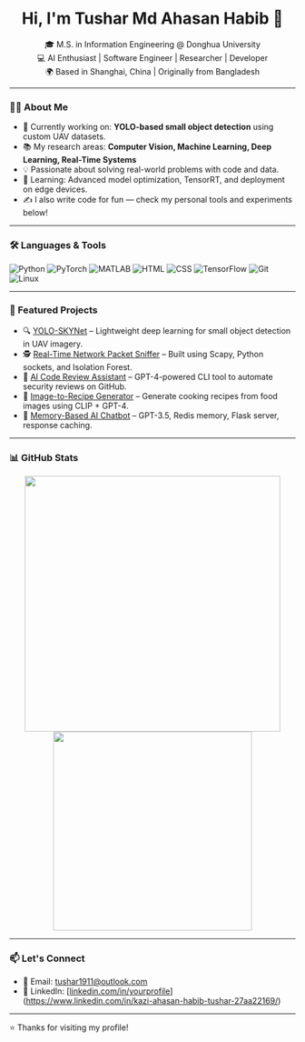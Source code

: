 <h1 align="center">Hi, I'm Tushar Md Ahasan Habib 👋</h1>

<p align="center">
  🎓 M.S. in Information Engineering @ Donghua University <br>
  💻 AI Enthusiast | Software Engineer | Researcher | Developer <br>
  🌍 Based in Shanghai, China | Originally from Bangladesh
</p>

---

### 👨‍💻 About Me

- 🔭 Currently working on: **YOLO-based small object detection** using custom UAV datasets.
- 📚 My research areas: **Computer Vision, Machine Learning, Deep Learning, Real-Time Systems**
- 💡 Passionate about solving real-world problems with code and data.
- 🌱 Learning: Advanced model optimization, TensorRT, and deployment on edge devices.
- ✍️ I also write code for fun — check my personal tools and experiments below!

---

### 🛠️ Languages & Tools

![Python](https://img.shields.io/badge/Python-3776AB?style=flat&logo=python&logoColor=white)
![PyTorch](https://img.shields.io/badge/PyTorch-EE4C2C?style=flat&logo=pytorch&logoColor=white)
![MATLAB](https://img.shields.io/badge/MATLAB-0076A8?style=flat&logo=mathworks&logoColor=white)
![HTML](https://img.shields.io/badge/HTML5-E34F26?style=flat&logo=html5&logoColor=white)
![CSS](https://img.shields.io/badge/CSS3-1572B6?style=flat&logo=css3&logoColor=white)
![TensorFlow](https://img.shields.io/badge/TensorFlow-FF6F00?style=flat&logo=tensorflow&logoColor=white)
![Git](https://img.shields.io/badge/Git-F05032?style=flat&logo=git&logoColor=white)
![Linux](https://img.shields.io/badge/Linux-FCC624?style=flat&logo=linux&logoColor=black)

---

### 📌 Featured Projects

- 🔍 [YOLO-SKYNet](https://github.com/yourusername/yolo-skynet) – Lightweight deep learning for small object detection in UAV imagery.
- 🕵️ [Real-Time Network Packet Sniffer](https://github.com/yourusername/packet-sniffer) – Built using Scapy, Python sockets, and Isolation Forest.
- 🤖 [AI Code Review Assistant](https://github.com/yourusername/code-review-assistant) – GPT-4-powered CLI tool to automate security reviews on GitHub.
- 🍲 [Image-to-Recipe Generator](https://github.com/yourusername/recipe-generator) – Generate cooking recipes from food images using CLIP + GPT-4.
- 💬 [Memory-Based AI Chatbot](https://github.com/yourusername/gpt-chatbot) – GPT-3.5, Redis memory, Flask server, response caching.

---

### 📊 GitHub Stats

<p align="center">
  <img src="https://github-readme-stats.vercel.app/api?username=tushar1911&show_icons=true&theme=tokyonight" width="450"/>
  <img src="https://github-readme-stats.vercel.app/api/top-langs/?username=tushar1911&layout=compact&theme=tokyonight" width="350"/>
</p>

---

### 📫 Let's Connect

- 📧 Email: [tushar1911@outlook.com](mailto:tushar1911@outlook.com)
- 💼 LinkedIn: [[linkedin.com/in/yourprofile](https://www.linkedin.com/in/kazi-ahasan-habib-tushar-27aa22169/)](https://www.linkedin.com/in/kazi-ahasan-habib-tushar-27aa22169/)


---

⭐️ Thanks for visiting my profile!
